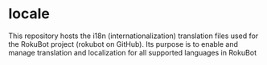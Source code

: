 # locale
This repository hosts the i18n (internationalization) translation files used for the RokuBot project (rokubot on GitHub). Its purpose is to enable and manage translation and localization for all supported languages in RokuBot
